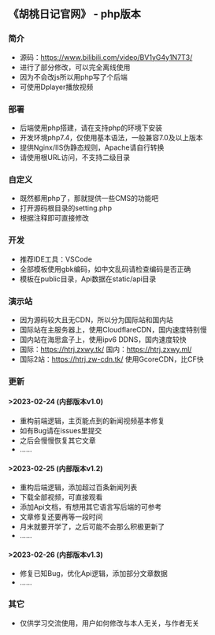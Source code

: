 ## 《胡桃日记官网》 - php版本
### 简介
+ 源码：https://www.bilibili.com/video/BV1yG4y1N7T3/
+ 进行了部分修改，可以完全离线使用
+ 因为不会改js所以用php写了个后端
+ 可使用Dplayer播放视频
### 部署
+ 后端使用php搭建，请在支持php的环境下安装
+ 开发环境php7.4，仅使用基本语法，一般兼容7.0及以上版本
+ 提供Nginx/IIS伪静态规则，Apache请自行转换
+ 请使用根URL访问，不支持二级目录
### 自定义
+ 既然都用php了，那就提供一些CMS的功能吧
+ 打开源码根目录的setting.php
+ 根据注释即可直接修改
### 开发
+ 推荐IDE工具：VSCode
+ 全部模板使用gbk编码，如中文乱码请检查编码是否正确
+ 模板在public目录，Api数据在static/api目录
### 演示站
+ 因为源码较大且无CDN，所以分为国际站和国内站
+ 国际站在主服务器上，使用CloudflareCDN，国内速度特别慢
+ 国内站在海思盒子上，使用ipv6 DDNS，国内速度较快
+ 国际：https://htrj.zxwy.tk/ 国内：https://htrj.zxwy.ml/
+ 国际2站：https://htrj.zw-cdn.tk/ 使用GcoreCDN，比CF快
### 更新
#### \>2023-02-24 (内部版本v1.0)
+ 重构前端逻辑，主页能点到的新闻视频基本修复
+ 如有Bug请在issues里提交
+ 之后会慢慢恢复其它文章
+ ......
#### \>2023-02-25 (内部版本v1.2)
+ 重构后端逻辑，添加超过百条新闻列表
+ 下载全部视频，可直接观看
+ 添加Api文档，有想用其它语言写后端的可参考
+ 文章修复还要再等一段时间
+ 月末就要开学了，之后可能不会那么积极更新了
+ ......
#### \>2023-02-26 (内部版本v1.3)
+ 修复已知Bug，优化Api逻辑，添加部分文章数据
+ ......
### 其它
+ 仅供学习交流使用，用户如何修改与本人无关，与作者无关